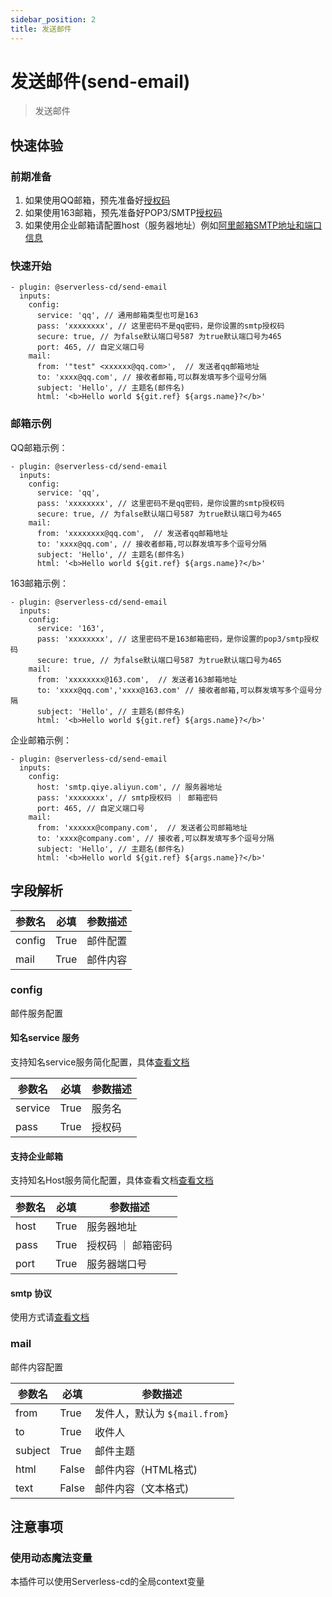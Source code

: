 ```yaml
---
sidebar_position: 2
title: 发送邮件
---
```


# 发送邮件(send-email)
> 发送邮件

## 快速体验
### 前期准备
1. 如果使用QQ邮箱，预先准备好[授权码](https://service.mail.qq.com/detail/0/75)
2. 如果使用163邮箱，预先准备好POP3/SMTP[授权码](https://help.mail.163.com/faqDetail.do?code=d7a5dc8471cd0c0e8b4b8f4f8e49998b374173cfe9171305fa1ce630d7f67ac21b8ba4d48ed49ebc)
3. 如果使用企业邮箱请配置host（服务器地址）例如[阿里邮箱SMTP地址和端口信息](https://help.aliyun.com/document_detail/36576.html)

### 快速开始
```
- plugin: @serverless-cd/send-email
  inputs: 
    config: 
      service: 'qq', // 通用邮箱类型也可是163
      pass: 'xxxxxxxx', // 这里密码不是qq密码，是你设置的smtp授权码
      secure: true, // 为false默认端口号587 为true默认端口号为465
      port: 465, // 自定义端口号
    mail:
      from: '"test" <xxxxxx@qq.com>',  // 发送者qq邮箱地址
      to: 'xxxx@qq.com', // 接收者邮箱,可以群发填写多个逗号分隔
      subject: 'Hello', // 主题名(邮件名)
      html: '<b>Hello world ${git.ref} ${args.name}?</b>'
```

### 邮箱示例
QQ邮箱示例：
```
- plugin: @serverless-cd/send-email
  inputs: 
    config: 
      service: 'qq', 
      pass: 'xxxxxxxx', // 这里密码不是qq密码，是你设置的smtp授权码
      secure: true, // 为false默认端口号587 为true默认端口号为465
    mail:
      from: 'xxxxxxxx@qq.com',  // 发送者qq邮箱地址
      to: 'xxxx@qq.com', // 接收者邮箱,可以群发填写多个逗号分隔
      subject: 'Hello', // 主题名(邮件名)
      html: '<b>Hello world ${git.ref} ${args.name}?</b>'
```

163邮箱示例：
```
- plugin: @serverless-cd/send-email
  inputs: 
    config: 
      service: '163', 
      pass: 'xxxxxxxx', // 这里密码不是163邮箱密码，是你设置的pop3/smtp授权码
      secure: true, // 为false默认端口号587 为true默认端口号为465
    mail:
      from: 'xxxxxxxx@163.com',  // 发送者163邮箱地址
      to: 'xxxx@qq.com','xxxx@163.com' // 接收者邮箱,可以群发填写多个逗号分隔
      subject: 'Hello', // 主题名(邮件名)
      html: '<b>Hello world ${git.ref} ${args.name}?</b>'
```


企业邮箱示例：
```
- plugin: @serverless-cd/send-email
  inputs: 
    config: 
      host: 'smtp.qiye.aliyun.com', // 服务器地址
      pass: 'xxxxxxxx', // smtp授权码 ｜ 邮箱密码
      port: 465, // 自定义端口号
    mail:
      from: 'xxxxxx@company.com',  // 发送者公司邮箱地址
      to: 'xxxx@company.com', // 接收者,可以群发填写多个逗号分隔
      subject: 'Hello', // 主题名(邮件名)
      html: '<b>Hello world ${git.ref} ${args.name}?</b>'
```

## 字段解析

| 参数名   | 必填 |  参数描述   |
| --------- | ---- | ------- | 
|  config    | True |   邮件配置    |
|  mail    | True |   邮件内容    |

### config
邮件服务配置
#### 知名service 服务
支持知名service服务简化配置，具体[查看文档](https://nodemailer.com/smtp/well-known/)

| 参数名   | 必填 |  参数描述   |
| --------- | ---- | ------- | 
|  service    | True |   服务名    |
|  pass    | True |    授权码    |

#### 支持企业邮箱
支持知名Host服务简化配置，具体查看文档[查看文档](https://nodemailer.com/smtp/testing/)

| 参数名   | 必填 |  参数描述   |
| --------- | ---- | ------- | 
|  host    | True |   服务器地址    |
|  pass    | True |    授权码 ｜ 邮箱密码    |
|  port    | True |    服务器端口号    |

#### smtp 协议
使用方式请[查看文档](https://nodemailer.com/smtp/)

### mail
邮件内容配置

| 参数名   | 必填 |  参数描述   |
| --------- | ---- | ------- | 
|  from    | True |   发件人，默认为 `${mail.from}`    |
|  to    | True |   收件人    |
|  subject    | True |   邮件主题    |
|  html    | False |   邮件内容（HTML格式)   |
|  text    | False |   邮件内容（文本格式)    |



## 注意事项
### 使用动态魔法变量
本插件可以使用Serverless-cd的全局context变量
